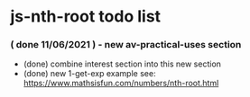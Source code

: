 # js-nth-root todo list

### ( done 11/06/2021 ) - new av-practical-uses section
* (done) combine interest section into this new section
* (done) new 1-get-exp example see: https://www.mathsisfun.com/numbers/nth-root.html
